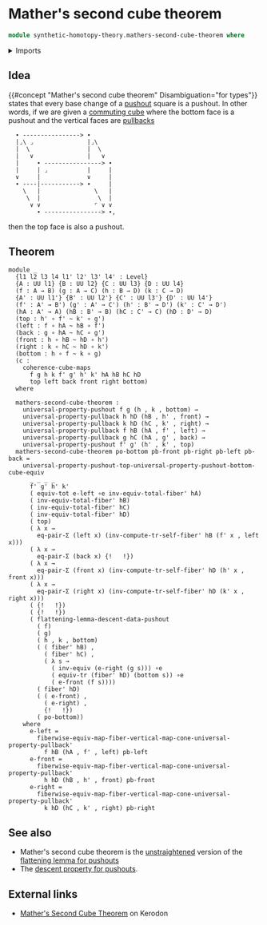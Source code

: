 # Mather's second cube theorem

```agda
module synthetic-homotopy-theory.mathers-second-cube-theorem where
```

<details><summary>Imports</summary>

```agda
open import foundation.action-on-identifications-functions
open import foundation.commuting-cubes-of-maps
open import foundation.commuting-squares-of-maps
open import foundation.commuting-triangles-of-maps
open import foundation.dependent-pair-types
open import foundation.equality-dependent-pair-types
open import foundation.equivalences
open import foundation.fibers-of-maps
open import foundation.function-extensionality
open import foundation.function-types
open import foundation.functoriality-dependent-function-types
open import foundation.functoriality-dependent-pair-types
open import foundation.functoriality-fibers-of-maps
open import foundation.homotopies
open import foundation.identity-types
open import foundation.morphisms-arrows
open import foundation.pullbacks
open import foundation.span-diagrams
open import foundation.transport-along-identifications
open import foundation.universal-property-dependent-pair-types
open import foundation.universal-property-pullbacks
open import foundation.universe-levels

open import synthetic-homotopy-theory.cocones-under-spans
open import synthetic-homotopy-theory.dependent-cocones-under-spans
open import synthetic-homotopy-theory.dependent-universal-property-pushouts
open import synthetic-homotopy-theory.descent-data-pushouts
open import synthetic-homotopy-theory.equivalences-descent-data-pushouts
open import synthetic-homotopy-theory.flattening-lemma-pushouts
open import synthetic-homotopy-theory.pushouts
open import synthetic-homotopy-theory.universal-property-pushouts
```

</details>

## Idea

{{#concept "Mather's second cube theorem" Disambiguation="for types"}} states
that every base change of a [pushout](synthetic-homotopy-theory.pushouts.md)
square is a pushout. In other words, if we are given a
[commuting cube](foundation.commuting-cubes-of-maps.md) where the bottom face is
a pushout and the vertical faces are [pullbacks](foundation-core.pullbacks.md)

```text
  ∙ ----------------> ∙
  |⌟\ ⌟               |⌟\
  |  \                |  \
  |   ∨               |   ∨
  |     ∙ ----------------> ∙
  |     | ⌟           |     |
  ∨     |             ∨     |
  ∙ ----|-----------> ∙     |
    \   |               \   |
     \  |                \  |
      ∨ ∨               ⌜ ∨ ∨
        ∙ ----------------> ∙,
```

then the top face is also a pushout.

## Theorem

```text
module _
  {l1 l2 l3 l4 l1' l2' l3' l4' : Level}
  {A : UU l1} {B : UU l2} {C : UU l3} {D : UU l4}
  (f : A → B) (g : A → C) (h : B → D) (k : C → D)
  {A' : UU l1'} {B' : UU l2'} {C' : UU l3'} {D' : UU l4'}
  (f' : A' → B') (g' : A' → C') (h' : B' → D') (k' : C' → D')
  (hA : A' → A) (hB : B' → B) (hC : C' → C) (hD : D' → D)
  (top : h' ∘ f' ~ k' ∘ g')
  (left : f ∘ hA ~ hB ∘ f')
  (back : g ∘ hA ~ hC ∘ g')
  (front : h ∘ hB ~ hD ∘ h')
  (right : k ∘ hC ~ hD ∘ k')
  (bottom : h ∘ f ~ k ∘ g)
  (c :
    coherence-cube-maps
      f g h k f' g' h' k' hA hB hC hD
      top left back front right bottom)
  where

  mathers-second-cube-theorem :
    universal-property-pushout f g (h , k , bottom) →
    universal-property-pullback h hD (hB , h' , front) →
    universal-property-pullback k hD (hC , k' , right) →
    universal-property-pullback f hB (hA , f' , left) →
    universal-property-pullback g hC (hA , g' , back) →
    universal-property-pushout f' g' (h' , k' , top)
  mathers-second-cube-theorem po-bottom pb-front pb-right pb-left pb-back =
    universal-property-pushout-top-universal-property-pushout-bottom-cube-equiv
      _ _ _ _
      f' g' h' k'
      ( equiv-tot e-left ∘e inv-equiv-total-fiber' hA)
      ( inv-equiv-total-fiber' hB)
      ( inv-equiv-total-fiber' hC)
      ( inv-equiv-total-fiber' hD)
      ( top)
      ( λ x →
        eq-pair-Σ (left x) (inv-compute-tr-self-fiber' hB (f' x , left x)))
      ( λ x →
        eq-pair-Σ (back x) {!   !})
      ( λ x →
        eq-pair-Σ (front x) (inv-compute-tr-self-fiber' hD (h' x , front x)))
      ( λ x →
        eq-pair-Σ (right x) (inv-compute-tr-self-fiber' hD (k' x , right x)))
      ( {!   !})
      ( {!   !})
      ( flattening-lemma-descent-data-pushout
        ( f)
        ( g)
        ( h , k , bottom)
        ( ( fiber' hB) ,
          ( fiber' hC) ,
          ( λ s →
            ( inv-equiv (e-right (g s))) ∘e
            ( equiv-tr (fiber' hD) (bottom s)) ∘e
            ( e-front (f s))))
        ( fiber' hD)
        ( ( e-front) ,
          ( e-right) ,
          {!   !})
        ( po-bottom))
    where
      e-left =
        fiberwise-equiv-map-fiber-vertical-map-cone-universal-property-pullback'
          f hB (hA , f' , left) pb-left
      e-front =
        fiberwise-equiv-map-fiber-vertical-map-cone-universal-property-pullback'
          h hD (hB , h' , front) pb-front
      e-right =
        fiberwise-equiv-map-fiber-vertical-map-cone-universal-property-pullback'
          k hD (hC , k' , right) pb-right
```

## See also

- Mather's second cube theorem is the
  [unstraightened](foundation.type-duality.md) version of the
  [flattening lemma for pushouts](synthetic-homotopy-theory.flattening-lemma-pushouts.md)
- The
  [descent property for pushouts](synthetic-homotopy-theory.descent-property-pushouts.md).

## External links

- [Mather's Second Cube Theorem](https://kerodon.net/tag/011H) on Kerodon
